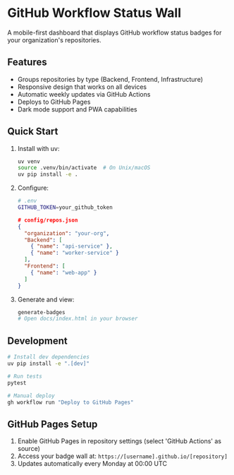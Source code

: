 # GitHub Workflow Status Wall

A mobile-first dashboard that displays GitHub workflow status badges for your organization's repositories.

## Features

- Groups repositories by type (Backend, Frontend, Infrastructure)
- Responsive design that works on all devices
- Automatic weekly updates via GitHub Actions
- Deploys to GitHub Pages
- Dark mode support and PWA capabilities

## Quick Start

1. Install with uv:
   ```bash
   uv venv
   source .venv/bin/activate  # On Unix/macOS
   uv pip install -e .
   ```

2. Configure:
   ```bash
   # .env
   GITHUB_TOKEN=your_github_token
   ```

   ```json
   # config/repos.json
   {
     "organization": "your-org",
     "Backend": [
       { "name": "api-service" },
       { "name": "worker-service" }
     ],
     "Frontend": [
       { "name": "web-app" }
     ]
   }
   ```

3. Generate and view:
   ```bash
   generate-badges
   # Open docs/index.html in your browser
   ```

## Development

```bash
# Install dev dependencies
uv pip install -e ".[dev]"

# Run tests
pytest

# Manual deploy
gh workflow run "Deploy to GitHub Pages"
```

## GitHub Pages Setup

1. Enable GitHub Pages in repository settings (select 'GitHub Actions' as source)
2. Access your badge wall at: `https://[username].github.io/[repository]`
3. Updates automatically every Monday at 00:00 UTC
